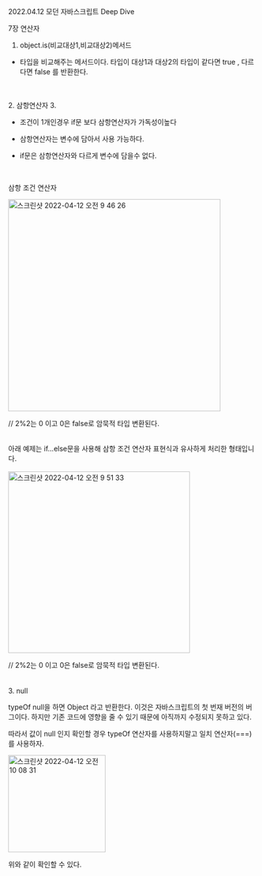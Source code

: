 2022.04.12 모던 자바스크립트 Deep Dive

7장 연산자


1. object.is(비교대상1,비교대상2)메서드

 - 타입을 비교해주는 메서드이다. 타입이 대상1과 대상2의 타입이 같다면 true , 다르다면 false 를 반환한다.

</br>
</br>
2. 삼항연산자
3. </br>

   - 조건이 1개인경우 if문 보다 삼항연산자가 가독성이높다
    
   - 삼항연산자는 변수에 담아서 사용 가능하다.
   
   - if문은 삼항연산자와 다르게 변수에 담을수 없다.
</br>
    
삼항 조건 연산자

<img width="430" alt="스크린샷 2022-04-12 오전 9 46 26" src="https://user-images.githubusercontent.com/94230809/162856209-aadfed6c-5209-4a75-b839-17bd7fac8a25.png">

// 2%2는 0 이고 0은 false로 암묵적 타입 변환된다.


</br>
아래 예제는 if...else문을 사용해 삼항 조건 연산자 표현식과 유사하게 처리한 형태입니다.
</br>
</br>
<img width="368" alt="스크린샷 2022-04-12 오전 9 51 33" src="https://user-images.githubusercontent.com/94230809/162856669-c488aecb-e535-4618-978f-beb7cfa076fa.png">

// 2%2는 0 이고 0은 false로 암묵적 타입 변환된다.
</br>
</br>
</br>
3. null

typeOf null을 하면 Object 라고 반환한다.
이것은 자바스크립트의 첫 번재 버전의 버그이다. 하지만 기존 코드에 영향을 줄 수 있기 때문에 아직까지 수정되지 못하고 있다.

따라서 값이 null 인지 확인할 경우 typeOf 연산자를 사용하지말고 일치 연산자(===)를 사용하자.

<img width="197" alt="스크린샷 2022-04-12 오전 10 08 31" src="https://user-images.githubusercontent.com/94230809/162859912-5b24301f-7543-41d5-aee6-e27b95e696c0.png">

위와 같이 확인할 수 있다.


